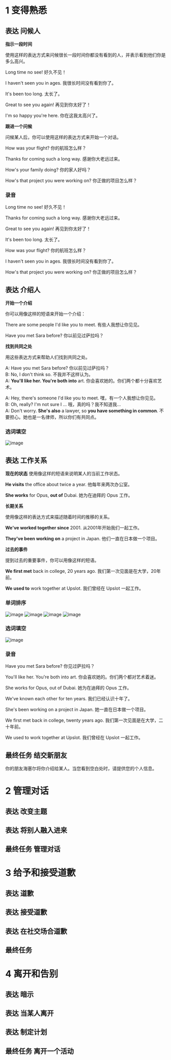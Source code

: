 # 1 变得熟悉
## 表达 问候人
**指示一段时间**

使用这样的表达方式来问候很长一段时间你都没有看到的人，并表示看到他们你是多么高兴。

Long time no see! 好久不见！

I haven't seen you in ages. 我很长时间没有看到你了。

It's been too long. 太长了。

Great to see you again! 再见到你太好了！

I'm so happy you're here. 你在这我太高兴了。

**跟进一个问候**

问候某人后，你可以使用这样的表达方式来开始一个对话。

How was your flight? 你的航班怎么样？

Thanks for coming such a long way. 感谢你大老远过来。

How's your family doing? 你的家人好吗？

How's that project you were working on? 你正做的项目怎么样？
### 录音
Long time no see! 好久不见！

Thanks for coming such a long way. 感谢你大老远过来。

Great to see you again! 再见到你太好了！

It's been too long. 太长了。

How was your flight? 你的航班怎么样？

I haven't seen you in ages. 我很长时间没有看到你了。

How's that project you were working on? 你正做的项目怎么样？
## 表达 介绍人
**开始一个介绍**

你可以用像这样的短语来开始一个介绍：

There are some people I'd like you to meet. 有些人我想让你见见。

Have you met Sara before? 你以前见过萨拉吗？
 	 	 
**找到共同之处**

用这些表达方式来帮助人们找到共同之处。

A: Have you met Sara before? 你以前见过萨拉吗？  
B: No, I don't think so. 不我并不这样认为。  
A: **You'll like her. You're both into** art. 你会喜欢她的。你们两个都十分喜欢艺术。 	 

A: Hey, there's someone I'd like you to meet. 嘿，有一个人我想让你见见。  
B: Oh, really? I'm not sure I ... 哦，真的吗？我不知道我...  
A: Don't worry. **She's also** a lawyer, so **you have something in common**. 不要担心。她也是一名律师，所以你们有共同点。
### 选词填空
![image](https://github.com/guozheng07/English-learn/assets/42236890/68792344-0210-4d80-9470-f4c93d3c5c92)
## 表达 工作关系
**现在的状态**
使用像这样的短语来说明某人的当前工作状态。

**He visits** the office about twice a year. 他每年来两次办公室。

**She works** for Opus, **out of** Dubai. 她为在迪拜的 Opus 工作。
 	 	 
**长期关系**

使用像这样的表达方式来描述随着时间的推移的关系。

**We've worked together since** 2001. 从2001年开始我们一起工作。

**They've been working on** a project in Japan. 他们一直在日本做一个项目。
 	 	 
**过去的事件**

提到过去的重要事件，你可以用像这样的短语。

**We first met** back in college, 20 years ago. 我们第一次见面是在大学，20年前。

**We used to** work together at Upslot. 我们曾经在 Upslot 一起工作。
### 单词排序
![image](https://github.com/guozheng07/English-learn/assets/42236890/8035e068-efe7-4133-801e-b970703e11db)
![image](https://github.com/guozheng07/English-learn/assets/42236890/59b9eb86-8279-4a36-97f6-b80e1c474f13)
![image](https://github.com/guozheng07/English-learn/assets/42236890/2edb4acd-64ec-4d2b-91d9-289e6646f0cc)
![image](https://github.com/guozheng07/English-learn/assets/42236890/9b0d6d4d-90ec-440c-9215-d7574c5ecab5)
### 选词填空
![image](https://github.com/guozheng07/English-learn/assets/42236890/a1fa8030-0491-4d82-ac7d-123f70cd3a22)
### 录音
Have you met Sara before? 你见过萨拉吗？

You'll like her. You're both into art. 你会喜欢她的。你们两个都对艺术着迷。

She works for Opus, out of Dubai. 她为在迪拜的 Opus 工作。

We've known each other for ten years. 我们已经认识十年了。

She's been working on a project in Japan. 她一直在日本做一个项目。

We first met back in college, twenty years ago. 我们第一次见面是在大学，二十年前。

We used to work together at Upslot. 我们曾经在 Upslot 一起工作。
## 最终任务 结交新朋友
你的朋友海塞尔将你介绍给某人。当您看到空白处时，请提供您的个人信息。
# 2 管理对话
## 表达 改变主题
## 表达 将别人融入进来
## 最终任务 管理对话
# 3 给予和接受道歉
## 表达 道歉
## 表达 接受道歉
## 表达 在社交场合道歉
## 最终任务
# 4 离开和告别
## 表达 暗示
## 表达 当某人离开
## 表达 制定计划
## 最终任务 离开一个活动

